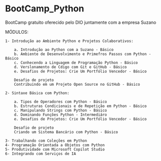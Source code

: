 # BootCamp_Python
BootCamp gratuito oferecido pelo DIO juntamente com a empresa Suzano

MÓDULOS: 

    1- Introdução ao Ambiente Python e Projetos Colaborativos:

        a. Introdução ao Python com a Suzano - Básico
        b. Ambiente de Desenvolvimento e Primefros Passos com Python - Básico
        c. Conhecendo a Linguagem de Programação Python - Básico
        d. Verslonamento de Cdigo com Git e GitHub - Básico
        e. Desafios de Projetos: Crie Um Portfólio Vencedor - Básico
        
        Desafio de projeto
        Contribuindo em um Projeto Open Source no GitHub - Básico 

    2- Sintaxe Básica com Python:

        a. Tipos de Operadores com Python - Básico
        b. Estruturas Condicionais e de Repetição em Python - Básico
        c. Manipulando Strings com Python - Básico
        d. Dominando Funções Python - Intermediáro
        e. Desafios de Projetos: Crie Um Portfólio Vencedor - Básico
        
        Desafio de projeto
        Criando um Sistema Bancário com Python - Básico 

    3- Trabalhando com Coleções em Python 
    4- Programação Orientada a Objetos com Python 
    5- Produtividade com Microsoft Copilot Studio
    6- Integrando com Serviços de IA
